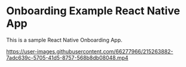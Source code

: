 # Onboarding Example React Native App

This is a sample React Native Onboarding App.



https://user-images.githubusercontent.com/66277966/215263882-7adc639c-5705-41d5-8757-568b8db08048.mp4

